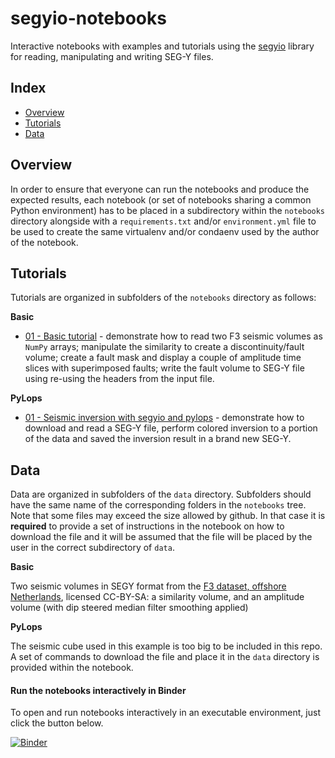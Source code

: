 # segyio-notebooks #

Interactive notebooks with examples and tutorials using the
[segyio](https://github.com/equinor/segyio) library for reading, manipulating 
and writing SEG-Y files.


## Index ##

* [Overview](#Overview)
* [Tutorials](#Tutorials)
* [Data](data)

## Overview ##
In order to ensure that everyone can run the notebooks and produce the expected results, 
each notebook (or set of notebooks sharing a common Python environment) has to be placed in a subdirectory within the
``notebooks`` directory alongside with a ``requirements.txt`` and/or ``environment.yml`` file to be used to create the same
virtualenv and/or condaenv used by the author of the notebook.


## Tutorials ##
Tutorials are organized in subfolders of the ``notebooks`` directory as follows:

**Basic**

- [01 - Basic tutorial](notebooks/basic/01_basic_tutorial.ipynb) - demonstrate how to read
  two F3 seismic volumes as `NumPy` arrays; manipulate the similarity to create
  a discontinuity/fault volume; create a fault mask and display a couple of
  amplitude time slices with superimposed faults; write the fault volume to
  SEG-Y file using re-using the headers from the input file.

**PyLops**

- [01 - Seismic inversion with segyio and pylops](notebooks/pylops/01_seismic_inversion.ipynb) - demonstrate how to download and 
  read a SEG-Y file, perform colored inversion to a portion of the data and saved the inversion result in a brand new SEG-Y.


## Data ##
Data are organized in subfolders of the ``data`` directory. Subfolders should have the same name of the corresponding folders in the 
``notebooks`` tree. Note that some files may exceed the size allowed by github. In that case it is **required** to provide a set of 
instructions in the notebook on how to download the file and it will be assumed that the file will be placed by the user
in the correct subdirectory of ``data``.

**Basic**

Two seismic volumes in SEGY format from the [F3 dataset, offshore
Netherlands](https://terranubis.com/datainfo/Netherlands-Offshore-F3-Block-Complete),
licensed CC-BY-SA: a similarity volume, and an amplitude volume (with dip
steered median filter smoothing applied)

**PyLops**

The seismic cube used in this example is too big to be included in this repo. A set of commands to download the file and place it in the ``data`` 
directory is provided within the notebook.


#### Run the notebooks interactively in Binder
To open and run notebooks interactively in an executable environment, just
click the button below.

[![Binder](https://mybinder.org/badge_logo.svg)](https://mybinder.org/v2/gh/equinor/segyio-notebooks/master)
